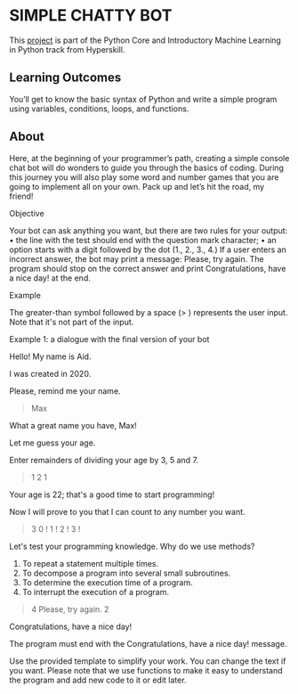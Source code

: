 # SIMPLE CHATTY BOT

This [project](https://hyperskill.org/projects/97) is part of the Python Core and Introductory Machine Learning in Python track from Hyperskill.

## Learning Outcomes

You’ll get to know the basic syntax of Python and write a simple program using variables, conditions, loops, and functions.

## About

Here, at the beginning of your programmer’s path, creating a simple console chat bot will do wonders to guide you through the basics of coding. During this journey you will also play some word and number games that you are going to implement all on your own. Pack up and let’s hit the road, my friend!


Objective

Your bot can ask anything you want, but there are two rules for your output:
•	the line with the test should end with the question mark character;
•	an option starts with a digit followed by the dot (1., 2., 3., 4.)
If a user enters an incorrect answer, the bot may print a message:
Please, try again.
The program should stop on the correct answer and print Congratulations, have a nice day! at the end.

Example

The greater-than symbol followed by a space (> ) represents the user input. Note that it's not part of the input.

Example 1: a dialogue with the final version of your bot

Hello! My name is Aid.

I was created in 2020.

Please, remind me your name.

> Max

What a great name you have, Max!

Let me guess your age.

Enter remainders of dividing your age by 3, 5 and 7.

> 1 
> 2
> 1

Your age is 22; that's a good time to start programming!

Now I will prove to you that I can count to any number you want.

> 3
0 !
1 !
2 !
3 !

Let's test your programming knowledge.
Why do we use methods?
1. To repeat a statement multiple times.
2. To decompose a program into several small subroutines.
3. To determine the execution time of a program.
4. To interrupt the execution of a program.

> 4
Please, try again.
> 2

Congratulations, have a nice day!

The program must end with the Congratulations, have a nice day! message.

Use the provided template to simplify your work. You can change the text if you want. Please note that we use functions to make it easy to understand the program and add new code to it or edit later.
